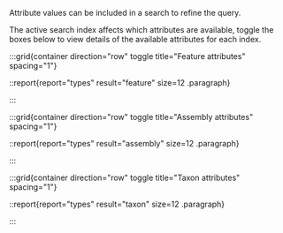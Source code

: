 Attribute values can be included in a search to refine the query.

The active search index affects which attributes are available, toggle the boxes below to view details of the available attributes for each index.

:::grid{container direction="row" toggle title="Feature attributes" spacing="1"}

::report{report="types" result="feature" size=12 .paragraph}

:::

:::grid{container direction="row" toggle title="Assembly attributes" spacing="1"}

::report{report="types" result="assembly" size=12 .paragraph}

:::

:::grid{container direction="row" toggle title="Taxon attributes" spacing="1"}

::report{report="types" result="taxon" size=12 .paragraph}

:::
